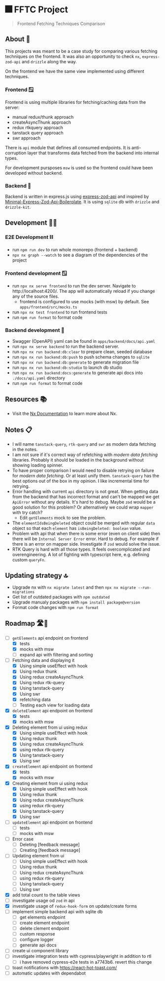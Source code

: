 # 🎆 FFTC Project 

> Frontend Fetching Techniques Comparison

## About 📝

This projects was meant to be a case study for comparing various fetching techniques on the frontend. It was also an opportunity to check `nx`, `express-zod-api` and `drizzle` along the way. 

On the frontend we have the same view implemented using different techniques. 

### Frontend 🪟

Frontend is using multiple libraries for fetching/caching data from the server:

- manual redux/thunk approach
- createAsyncThunk approach
- redux rtkquery approach
- tanstack query approach
- swr approach

There is `api` module that defines all consumed endpoints. It is anti-corruption layer that transforms data fetched from the backend into internal types.

For development pursposes `msw` is used so the frontend could have been developed without backend.

### Backend 🧱

Backend is written in express.js using [express-zod-api](https://github.com/RobinTail/express-zod-api) and inspired by [Minimal-Express-Zod-Api-Boilerplate](https://github.com/TheNaubit/Minimal-Express-Zod-Api-Boilerplate). It is using `sqlite` db with `drizzle` and `drizzle-kit`. 

## Development 👨‍💻

### E2E Development ⛓️

- run `npm run dev` to run whole monorepo (frontend + backend)
- `npx nx graph --watch` to see a diagram of the dependencies of the project

### Frontend development 🪟

- run `npx nx serve frontend` to run the dev server. Navigate to http://localhost:4200/. The app will automatically reload if you change any of the source files.
  - frontend is configured to use mocks (with msw) by default. See `apps/frontend/src/mocks.ts`
- run `npx nx test frontend` to run frontend tests
- run `npm run format` to format code

### Backend development 🧱

- Swagger (OpenAPI) yaml can be found in `apps/backend/docs/api.yaml` 
- run `npx nx serve backend` to run the backend server.
- run `npx nx run backend:db:clear` to prepare clean, seeded database
- run `npx nx run backend:db:push` to push schema changes to `sqlite`
- run `npx nx run backend:db:generate` to generate migration file
- run `npx nx run backend:db:studio` to launch db studio
- run `npx nx run backend:docs:generate` to generate api docs into `./docs/api.yaml` directory
- run `npm run format` to format code

## Resources 📚️

- Visit the [Nx Documentation](https://nx.dev) to learn more about Nx.

## Notes 📋️

- I will name `tanstack-query`, `rtk-query` and `swr` as modern data fetching in the notes.
- I am not sure if it's correct way of refetching with _modern data fetching_ libraries. Probably it should be loaded in the background without showing loading spinner.
- To have proper comparison I would need to disable retrying on failure for _modern data fetching_. Or at least unify them. `tanstack-query` has the best options out of the box in my opinion. I like incremental time for retrying.
- Error handling with current `api` directory is not great. When getting data from the backend that has incorrect format and can't be mapped we get `ApiError` without any details. It's hard to debug. Maybe `zod` would be a good solution for this problem? Or alternatively we could wrap `mapper` with try catch?
  - Edit `getElements` mock to see the problem.
- The `elementIdsBeingDeleted` object could be merged with regular `data` object so that each `element` has `isBeingDeleted: boolean` value.
- Problem with api that when there is some error (even on client side) then there will be `Internal Server Error` error. Hard to debug. For example if there is an error on mapper side. Investigate if `zod` would solve the issue.
- RTK Query is hard with all those types. It feels overcomplicated and overengineering. A lot of fighting with typescript here, e.g. defining custom `queryFn`. 

## Updating strategy 🔝

- Upgrade nx with `nx migrate latest` and then `npx nx migrate --run-migrations`
- Get list of outdated packages with `npm outdated`
- Upgrade manualy packages with `npm install package@version`
- Format code changes with `npm run format`

## Roadmap 🛣️🎯

- [ ] `getElements` api endpoint on frontend
  - [x] tests
  - [x] mocks with msw
  - [ ] expand api with filtering and sorting
- [ ] Fetching data and displaying it
  - [x] Using simple useEffect with hook
  - [x] Using redux thunk
  - [x] Using redux createAsyncThunk
  - [x] Using redux rtk-query
  - [x] Using tanstack-query
  - [x] Using swr
  - [x] refetching data
  - [ ] Testing each view for loading data
- [x] `deleteElement` api endpoint on frontend
  - [x] tests
  - [x] mocks with msw
- [x] Deleting element from ui using redux
  - [x] Using simple useEffect with hook
  - [x] Using redux thunk
  - [x] Using redux createAsyncThunk
  - [x] using redux rtk-query
  - [x] Using tanstack-query
  - [x] Using swr
- [x] `createElement` api endpoint on frontend
  - [x] tests
  - [x] mocks with msw
- [x] Creating element from ui using redux
  - [x] Using simple useEffect with hook
  - [x] Using redux thunk
  - [x] Using redux createAsyncThunk
  - [x] using redux rtk-query
  - [x] Using tanstack-query
  - [x] Using swr
- [ ] `updateElement` api endpoint on frontend
  - [ ] tests
  - [ ] mocks with msw
- [ ] Error case
  - [ ] Deleting [feedback message]
  - [ ] Creating [feedback message]
- [ ] Updating element from ui
  - [ ] Using simple useEffect with hook
  - [ ] Using redux thunk
  - [ ] Using redux createAsyncThunk
  - [ ] using redux rtk-query
  - [ ] Using tanstack-query
  - [ ] Using swr
- [x] add total count to the table views
- [ ] investigate usage od `zod` in api
- [x] investigate usage of `redux-hook-form` on update/create forms
- [ ] implement simple backend api with sqlite db
  - [ ] get elements endpoint
  - [ ] create element endpoint 
  - [ ] delete clement endpoint
  - [ ] custom response
  - [ ] configure logger
  - [ ] generate api docs
- [ ] create ui component library
- [ ] investigate integration tests with cypress/playwright in addition to rtl
  - [ ] i have removed cypress-e2e tests in a7743b6. revert this change
- [ ] toast notifications with https://react-hot-toast.com/
- [ ] automatic updates with dependabot

